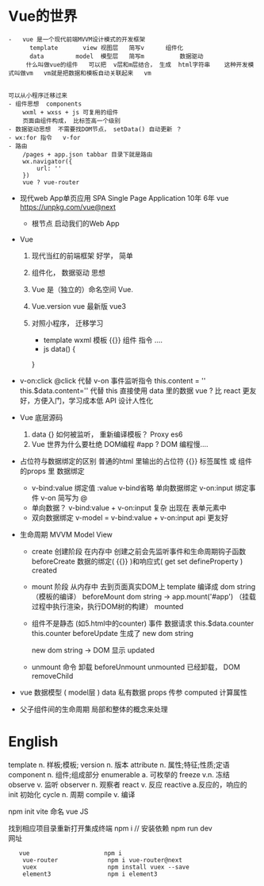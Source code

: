 # Vue的世界

    -   vue 是一个现代前端MVVM设计模式的开发框架
          template       view 视图层   简写v      组件化
          data         model  模型层   简写m          数据驱动
         什么叫做vue的组件   可以把  v层和m层结合， 生成  html字符串    这种开发模式叫做vm   vm就是把数据和模板自动关联起来   vm
         

    可以从小程序迁移过来
    - 组件思想  components
        wxml + wxss + js 可复用的组件
        页面由组件构成， 比标签高一个级别
    - 数据驱动思想  不需要找DOM节点， setData() 自动更新 ？
    - wx:for 指令   v-for
    - 路由
        /pages + app.json tabbar 目录下就是路由
        wx.navigator({
            url: ''
        })
        vue ? vue-router

- 现代web App单页应用   SPA Single Page Application   10年  6年
    vue   https://unpkg.com/vue@next  
    - 根节点 启动我们的Web App

- Vue 
    1. 现代当红的前端框架   好学， 简单
    2. 组件化， 数据驱动   思想
    3. Vue 是（独立的）命名空间
        Vue.
    4. Vue.version  vue 最新版 vue3
    5. 对照小程序， 迁移学习
        - template  wxml
            模板 {{}} 组件  指令 ....
        - js    data() {

        }

- v-on:click    @click  代替                               v-on 事件监听指令
    this.content = ''      this.$data.content=''  代替              this  直接使用 data 里的数据
    vue ?    比 react 更友好，方便入门，学习成本低
    API 设计人性化
    


- Vue 底层源码
    1. data {}  如何被监听，  重新编译模板？    Proxy  es6
    2. Vue 世界为什么要杜绝 DOM编程  #app ?
        DOM 编程慢....


- 占位符与数据绑定的区别
    普通的html 里输出的占位符   {{}}
    标签属性 或 组件的props 里     数据绑定
    - v-bind:value  绑定值  :value   v-bind省略   单向数据绑定
        v-on:input  绑定事件    v-on  简写为 @
    - 单向数据？
        v-bind:value   +   v-on:input    复杂  出现在   表单元素中
    - 双向数据绑定
        v-model  = v-bind:value  +  v-on:input
        api 更友好


- 生命周期    MVVM
    Model   View

    - create 创建阶段     在内存中
        创建之前会先监听事件和生命周期钩子函数                         beforeCreate
        数据的绑定(   {{}}  )和响应式( get  set  defineProperty )                          created

    - mount 阶段     从内存中 去到页面真实DOM上
        template 编译成 dom string     （模板的编译）                         beforeMount
        dom string -> app.mount('#app')     （挂载过程中执行渲染，执行DOM树的构建）                               mounted

    - 组件不是静态  (如5.html中的counter)
        事件
        数据请求
        this.$data.counter
        this.counter                                        beforeUpdate        生成了  new dom string

        new dom string  ->  DOM 显示                            updated


    - unmount
        命令 卸载   beforeUnmount
        unmounted 已经卸载， DOM removeChild



- vue 数据模型   ( model层 )
    data  私有数据
    props  传参
    computed  计算属性


- 父子组件间的生命周期
    局部和整体的概念来处理






# English 

template  n. 样板;模板;
version   n. 版本
attribute   n. 属性;特征;性质;定语
component   n. 组件;组成部分
enumerable  a. 可枚举的
freeze    v.n. 冻结
observe  v. 监听
observer  n. 观察者
react   v. 反应
reactive  a.反应的，响应的
init     初始化
cycle    n. 周期
compile    v. 编译













npm init vite
命名
vue
JS

找到相应项目录重新打开集成终端
npm i     // 安装依赖
npm run dev     
网址


       vue                     npm i
        vue-router              npm i vue-router@next         
        vuex                    npm install vuex --save
        element3                npm i element3